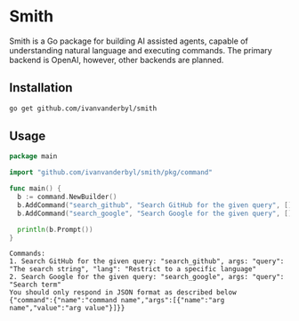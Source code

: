 # Smith

Smith is a Go package for building AI assisted agents, capable of understanding natural language and executing commands. The primary backend is OpenAI, however, other backends are planned.

## Installation

```bash
go get github.com/ivanvanderbyl/smith
```

## Usage

```go
package main

import "github.com/ivanvanderbyl/smith/pkg/command"

func main() {
  b := command.NewBuilder()
  b.AddCommand("search_github", "Search GitHub for the given query", []command.Arg{{Name: "query", ValueDescriptor: "The search string"}, {Name: "lang", ValueDescriptor: "Restrict to a specific language"}})
  b.AddCommand("search_google", "Search Google for the given query", []command.Arg{{Name: "query", ValueDescriptor: "Search term"}})

  println(b.Prompt())
}
```

```stdout
Commands:
1. Search GitHub for the given query: "search_github", args: "query": "The search string", "lang": "Restrict to a specific language"
2. Search Google for the given query: "search_google", args: "query": "Search term"
You should only respond in JSON format as described below
{"command":{"name":"command name","args":[{"name":"arg name","value":"arg value"}]}}
```
